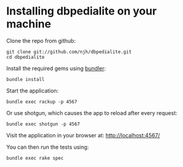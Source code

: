 # Installing dbpedialite on your machine

Clone the repo from github:
 
    git clone git://github.com/njh/dbpedialite.git
    cd dbpedialite

Install the required gems using [bundler](http://gembundler.com/):

    bundle install

Start the application:
 
    bundle exec rackup -p 4567

Or use shotgun, which causes the app to reload after every request:

    bundle exec shotgun -p 4567

Visit the application in your browser at:
[http://localhost:4567/](http://localhost:4567/)

You can then run the tests using:

    bundle exec rake spec
